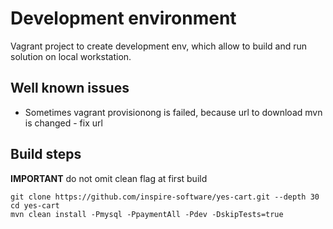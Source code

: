 # Development environment

Vagrant project to create development env, which allow to build and run solution on local workstation. 


## Well known issues

 * Sometimes vagrant provisionong is failed, because url to download mvn is changed - fix url

## Build steps
 **IMPORTANT** do not omit clean flag at first build

```
git clone https://github.com/inspire-software/yes-cart.git --depth 30
cd yes-cart
mvn clean install -Pmysql -PpaymentAll -Pdev -DskipTests=true
```
